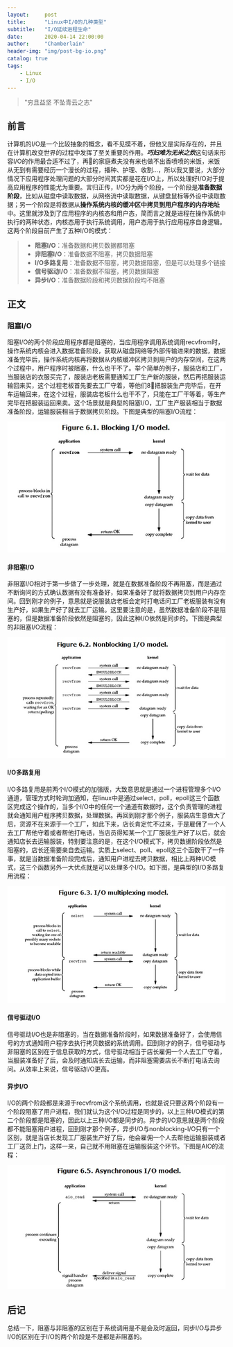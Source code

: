 ```yaml
---
layout:     post
title:      "Linux中I/O的几种类型"
subtitle:   "I/O延续进程生命"
date:       2020-04-14 22:00:00
author:     "Chamberlain"
header-img: "img/post-bg-io.png"
catalog: true
tags:
    - Linux
    - I/O
---
```


> "穷且益坚 不坠青云之志"



##  前言

计算机的I/O是一个比较抽象的概念，看不见摸不着，但他又是实际存在的，并且在计算机改变世界的过程中发挥了至关重要的作用。***巧妇难为无米之炊***这句话来形容I/O的作用最合适不过了，再🐂的家庭煮夫没有米也做不出香喷喷的米饭，米饭从无到有需要经历一个漫长的过程，播种、护理、收割…，所以我又要说，大部分情况下应用程序处理问题的大部分时间其实都是花在I/O上，所以处理好I/O对于提高应用程序的性能尤为重要。言归正传，I/O分为两个阶段，一个阶段是**准备数据阶段**，比如从磁盘中读取数据，从网络流中读取数据，从键盘鼠标等外设中读取数据；另一个阶段是将数据从**操作系统内核的缓冲区中拷贝到用户程序的内存地址**中。这里就涉及到了应用程序的内核态和用户态，简而言之就是进程在操作系统中执行的两种状态，内核态用于执行系统调用，用户态用于执行应用程序自身逻辑。这两个阶段目前产生了五种I/O的模式：

> * **阻塞I/O**：准备数据和拷贝数据都阻塞
> * **非阻塞I/O**：准备数据不阻塞，拷贝数据阻塞
> * **I/O多路复用**：准备数据不阻塞，拷贝数据阻塞，但是可以处理多个链接
> * **信号驱动I/O**：准备数据不阻塞，拷贝数据阻塞
> * **异步I/O**：准备数据阶段和拷贝数据阶段均不阻塞



## 正文

### 阻塞I/O

阻塞I/O的两个阶段应用程序都是阻塞的，当应用程序调用系统调用recvfrom时，操作系统内核会进入数据准备阶段，获取从磁盘网络等外部传输进来的数据，数据准备完毕后，操作系统内核再将数据从内核缓冲区拷贝到用户的内存空间，在这两个过程中，用户程序时被阻塞，什么也干不了。举个简单的例子，服装店和工厂，当服装店的衣服买完了，服装店老板需要通知工厂生产新的服装，然后再把服装运输回来买，这个过程老板首先要去工厂守着，等他们8⃣把服装生产完毕后，在开车运输回来，在这个过程，服装店老板什么也干不了，只能在工厂干等着，等生产完毕在把服装运回来卖。这个场景就是典型的阻塞I/O，工厂生产服装相当于数据准备阶段，运输服装相当于数据拷贝阶段。下图是典型的阻塞I/O流程：

![preview](../img/in-post/blocking-IO.png)

#### 非阻塞I/O

非阻塞I/O相对于第一步做了一步处理，就是在数据准备阶段不再阻塞，而是通过不断询问的方式确认数据有没有准备好，如果准备好了就将数据拷贝到用户内存空间。回到刚才的例子，意思就是说服装店老板会定时打电话问工厂老板服装有没有生产好，如果生产好了就去工厂运输。这里要注意的是，虽然数据准备阶段不是阻塞的，但是数据准备阶段依然是阻塞的，因此这种I/O依然是同步的。下图是典型的非阻塞I/O流程：

![preview](../img/in-post/NONblocking-IO.png)

#### I/O多路复用

I/O多路复用是前两个I/O模式的加强版，大致意思就是通过一个进程管理多个I/O通道，管理方式时轮询加通知，在linux中是通过select，poll，epoll这三个函数区完成这个操作的，当多个I/O中的任何一个通道有数据时，这个负责管理的进程就会通知用户程序拷贝数据，处理数据。再回到刚才那个例子，服装店生意做大了后，货源不在来源于一个工厂，如此下来，店长肯定忙不过来，于是雇佣了一个人去工厂帮他守着或者帮他打电话，当店员得知某一个工厂服装生产好了以后，就会通知店长去运输服装，特别要注意的是，在这个I/O模式下，拷贝数据阶段依然是阻塞的，店长还需要亲自去运输。实质上select、poll、epoll这三个函数干了一件事，就是当数据准备阶段完成后，通知用户进程去拷贝数据，相比上两种I/O模式，这三个函数另外一大优点就是可以处理多个I/O。如下图，是典型的I/O多路复用流程：

![preview](../img/in-post/IO-multiplex.png)

#### 信号驱动I/O

信号驱动I/O也是非阻塞的，当在数据准备阶段时，如果数据准备好了，会使用信号的方式通知用户程序去执行拷贝数据的系统调用。回到刚才的例子，信号驱动与非阻塞的区别在于信息获取的方式，信号驱动相当于店长雇佣一个人去工厂守着，当服装准备好了后，会及时通知店长去运输，而非阻塞需要店长不断打电话去询问。从效率上来说，信号驱动I/O更高。

#### 异步I/O

I/O的两个阶段都是来源于recvfrom这个系统调用，也就是说只要这两个阶段有一个阶段阻塞了用户进程，我们就认为这个I/O过程是同步的，以上三种I/O模式的第二个阶段都是阻塞的，因此以上三种I/O都是同步的。异步的I/O意思就是两个阶段都不能阻塞用户进程，回到刚才那个例子，异步I/O与nonblocking-I/O只有一个区别，就是当店长发现工厂服装生产好了后，他会雇佣一个人去帮他运输服装或者工厂送货上门，这样一来，自己就不用阻塞在运输服装这个环节。下图是AIO的流程：

![preview](../img/in-post/AIO.png)



## 后记

总结一下，阻塞与非阻塞的区别在于系统调用是不是会及时返回，同步I/O与异步I/O的区别在于I/O的两个阶段是不是都是非阻塞的。